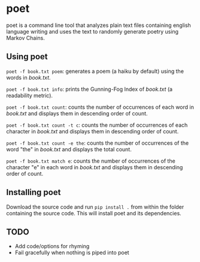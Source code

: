 poet
============
poet is a command line tool that analyzes plain text files containing english language writing and uses the text to randomly generate poetry using Markov Chains.

## Using poet
`poet -f book.txt poem`: generates a poem (a haiku by default) using the words in _book.txt_.

`poet -f book.txt info`: prints the Gunning-Fog Index of _book.txt_ (a readability metric).

`poet -f book.txt count`: counts the number of occurrences of each word in _book.txt_ and displays them in descending order of count.

`poet -f book.txt count -t c`: counts the number of occurrences of each character in _book.txt_ and displays them in descending order of count.

`poet -f book.txt count -e the`: counts the number of occurrences of the word "the" in _book.txt_ and displays the total count.

`poet -f book.txt match e`: counts the number of occurrences of the character "e" in each word in _book.txt_ and displays them in descending order of count.


## Installing poet
Download the source code and run `pip install .` from within the folder containing the source code. This will install poet and its dependencies.

## TODO
- Add code/options for rhyming
- Fail gracefully when nothing is piped into poet
